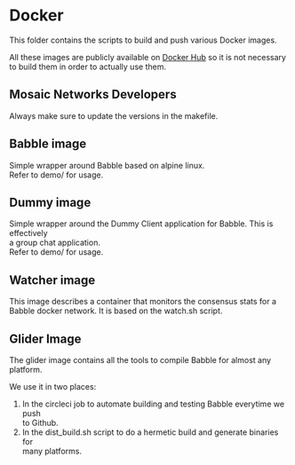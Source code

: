 # Docker 

This folder contains the scripts to build and push various Docker images.

All these images are publicly available on [Docker Hub](https://hub.docker.com/u/andrecronje/) so it is not necessary  
to build them in order to actually use them. 

## Mosaic Networks Developers

Always make sure to update the versions in the makefile.

## Babble image

Simple wrapper around Babble based on alpine linux.  
Refer to demo/ for usage.

## Dummy image

Simple wrapper around the Dummy Client application for Babble. This is effectively  
a group chat application.  
Refer to demo/ for usage.

## Watcher image

This image describes a container that monitors the consensus stats for a Babble 
docker network. It is based on the watch.sh script.

## Glider Image

The glider image contains all the tools to compile Babble for almost any platform.  

We use it in two places:

1) In the circleci job to automate building and testing Babble everytime we push  
   to Github.
2) In the dist_build.sh script to do a hermetic build and generate binaries for  
   many platforms.
